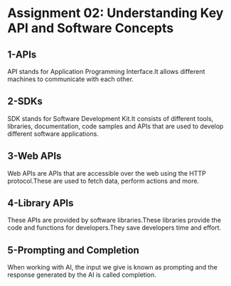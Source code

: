 # Assignment 02: Understanding Key API and Software Concepts



## 1-APIs
API stands for Application Programming Interface.It allows different machines to communicate with each other.

## 2-SDKs
SDK stands for Software Development Kit.It consists of different tools, libraries, documentation, code samples and APIs that are used to develop different software applications.

## 3-Web APIs
Web APIs are APIs that are accessible over the web using the HTTP protocol.These are used to fetch data, perform actions and more.

## 4-Library APIs
These APIs are provided by software libraries.These libraries provide the code and functions for developers.They save developers time and effort.

## 5-Prompting and Completion
When working with AI, the input we give is known as prompting and the response generated by the AI is called completion.
